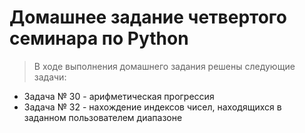 # Домашнее задание четвертого семинара по Python
> В ходе выполнения домашнего задания решены следующие задачи:
* Задача № 30 - арифметическая прогрессия
* Задача № 32 - нахождение индексов чисел, находящихся в заданном пользователем диапазоне

